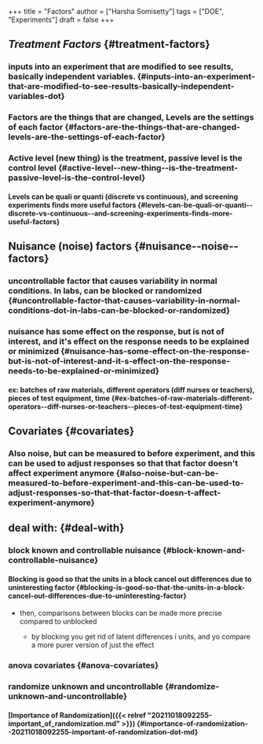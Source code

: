 +++
title = "Factors"
author = ["Harsha Somisetty"]
tags = ["DOE", "Experiments"]
draft = false
+++

## _Treatment Factors_ {#treatment-factors}


### inputs into an experiment that are modified to see results, basically independent variables. {#inputs-into-an-experiment-that-are-modified-to-see-results-basically-independent-variables-dot}


### **Factors** are the things that are changed, **Levels** are the settings of each factor {#factors-are-the-things-that-are-changed-levels-are-the-settings-of-each-factor}


### Active level (new thing) is the treatment, passive level is the control level {#active-level--new-thing--is-the-treatment-passive-level-is-the-control-level}


#### Levels can be quali or quanti (discrete vs continuous), and screening experiments finds more useful factors {#levels-can-be-quali-or-quanti--discrete-vs-continuous--and-screening-experiments-finds-more-useful-factors}


## Nuisance (noise) factors {#nuisance--noise--factors}


### uncontrollable factor that causes variability in normal conditions. In labs, can be blocked or randomized {#uncontrollable-factor-that-causes-variability-in-normal-conditions-dot-in-labs-can-be-blocked-or-randomized}


### nuisance has some effect on the response, but is not of interest, and it's effect on the response needs to be explained or minimized {#nuisance-has-some-effect-on-the-response-but-is-not-of-interest-and-it-s-effect-on-the-response-needs-to-be-explained-or-minimized}


#### ex: batches of raw materials, different operators (diff nurses or teachers), pieces of test equipment, time {#ex-batches-of-raw-materials-different-operators--diff-nurses-or-teachers--pieces-of-test-equipment-time}


## Covariates {#covariates}


### Also noise, but can be measured to before experiment, and this can be used to adjust responses so that that factor doesn't affect experiment anymore {#also-noise-but-can-be-measured-to-before-experiment-and-this-can-be-used-to-adjust-responses-so-that-that-factor-doesn-t-affect-experiment-anymore}


## deal with: {#deal-with}


### block known and controllable nuisance {#block-known-and-controllable-nuisance}


#### Blocking is good so that the units in a block cancel out differences due to uninteresting factor {#blocking-is-good-so-that-the-units-in-a-block-cancel-out-differences-due-to-uninteresting-factor}

<!--list-separator-->

-  then, comparisons between blocks can be made more precise compared to unblocked

    <!--list-separator-->

    -  by blocking you get rid of latent differences i units, and yo compare a more purer version of just the effect


### anova covariates {#anova-covariates}


### randomize unknown and uncontrollable {#randomize-unknown-and-uncontrollable}


#### [Importance of Randomization]({{< relref "20211018092255-important_of_randomization.md" >}}) {#importance-of-randomization--20211018092255-important-of-randomization-dot-md}